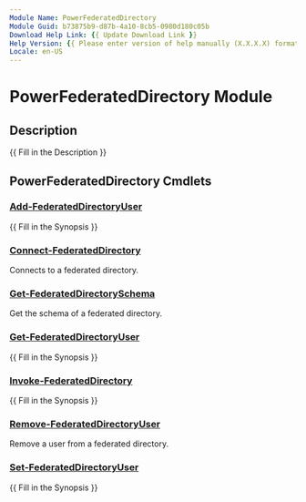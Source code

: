 ```yaml
---
Module Name: PowerFederatedDirectory
Module Guid: b73875b9-d87b-4a10-8cb5-0980d180c05b
Download Help Link: {{ Update Download Link }}
Help Version: {{ Please enter version of help manually (X.X.X.X) format }}
Locale: en-US
---
```


# PowerFederatedDirectory Module
## Description
{{ Fill in the Description }}

## PowerFederatedDirectory Cmdlets
### [Add-FederatedDirectoryUser](Add-FederatedDirectoryUser.md)
{{ Fill in the Synopsis }}

### [Connect-FederatedDirectory](Connect-FederatedDirectory.md)
Connects to a federated directory.

### [Get-FederatedDirectorySchema](Get-FederatedDirectorySchema.md)
Get the schema of a federated directory.

### [Get-FederatedDirectoryUser](Get-FederatedDirectoryUser.md)
{{ Fill in the Synopsis }}

### [Invoke-FederatedDirectory](Invoke-FederatedDirectory.md)
{{ Fill in the Synopsis }}

### [Remove-FederatedDirectoryUser](Remove-FederatedDirectoryUser.md)
Remove a user from a federated directory.

### [Set-FederatedDirectoryUser](Set-FederatedDirectoryUser.md)
{{ Fill in the Synopsis }}

